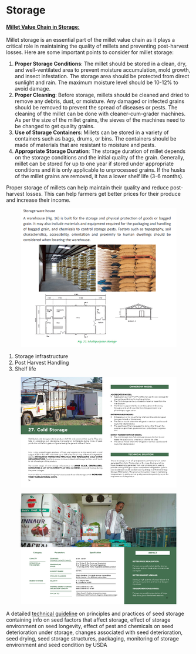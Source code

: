 # Storage



#### [**Millet Value Chain in Storage:**](https://milletadvisor.com/millet-value-chain-analysis/)

Millet storage is an essential part of the millet value chain as it plays a critical role in maintaining the quality of millets and preventing post-harvest losses. Here are some important points to consider for millet storage:

1. **Proper Storage Conditions**: The millet should be stored in a clean, dry, and well-ventilated area to prevent moisture accumulation, mold growth, and insect infestation. The storage area should be protected from direct sunlight and rain. The maximum moisture level should be 10-12% to avoid damage.
2. **Proper Cleaning**: Before storage, millets should be cleaned and dried to remove any debris, dust, or moisture. Any damaged or infected grains should be removed to prevent the spread of diseases or pests. The cleaning of the millet can be done with cleaner-cum-grader machines. As per the size of the millet grains, the sieves of the machines need to be changed to get quality grains.
3. **Use of Storage Containers**: Millets can be stored in a variety of containers such as bags, drums, or bins. The containers should be made of materials that are resistant to moisture and pests.
4. **Appropriate Storage Duration**: The storage duration of millet depends on the storage conditions and the initial quality of the grain. Generally, millet can be stored for up to one year if stored under appropriate conditions and it is only applicable to unprocessed grains. If the husks of the millet grains are removed, it has a lower shelf life (3-6 months).

Proper storage of millets can help maintain their quality and reduce post-harvest losses. This can help farmers get better prices for their produce and increase their income.



<figure><img src="../../../.gitbook/assets/image (9).png" alt=""><figcaption></figcaption></figure>

1. Storage infrastructure
2. Post Harvest Handling
3. Shelf life

<figure><img src="../../../.gitbook/assets/Screenshot 2023-04-27 at 10.42.24 AM.png" alt=""><figcaption></figcaption></figure>

<figure><img src="../../../.gitbook/assets/Screenshot 2023-04-27 at 10.42.36 AM.png" alt=""><figcaption></figcaption></figure>

A detailed [technical guideline](https://naldc.nal.usda.gov/download/CAT87208646/PDF) on principles and practices of seed storage containing info on seed factors that affect storage, effect of storage environment on seed longevity, effect of pest and chemicals on seed deterioration under storage, changes associated with seed deterioration, seed drying, seed storage structures, packaging, monitoring of storage environment and seed condition by USDA
